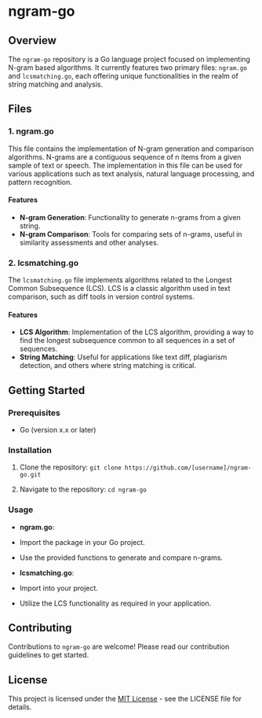# ngram-go

## Overview

The `ngram-go` repository is a Go language project focused on implementing N-gram based algorithms. It currently features two primary files: `ngram.go` and `lcsmatching.go`, each offering unique functionalities in the realm of string matching and analysis.

## Files

### 1. ngram.go

This file contains the implementation of N-gram generation and comparison algorithms. N-grams are a contiguous sequence of n items from a given sample of text or speech. The implementation in this file can be used for various applications such as text analysis, natural language processing, and pattern recognition.

#### Features

- **N-gram Generation**: Functionality to generate n-grams from a given string.
- **N-gram Comparison**: Tools for comparing sets of n-grams, useful in similarity assessments and other analyses.

### 2. lcsmatching.go

The `lcsmatching.go` file implements algorithms related to the Longest Common Subsequence (LCS). LCS is a classic algorithm used in text comparison, such as diff tools in version control systems.

#### Features

- **LCS Algorithm**: Implementation of the LCS algorithm, providing a way to find the longest subsequence common to all sequences in a set of sequences.
- **String Matching**: Useful for applications like text diff, plagiarism detection, and others where string matching is critical.

## Getting Started

### Prerequisites

- Go (version x.x or later)

### Installation

1. Clone the repository:
`git clone https://github.com/[username]/ngram-go.git`

2. Navigate to the repository:
`cd ngram-go`

### Usage

- **ngram.go**: 
- Import the package in your Go project.
- Use the provided functions to generate and compare n-grams.

- **lcsmatching.go**:
- Import into your project.
- Utilize the LCS functionality as required in your application.

## Contributing

Contributions to `ngram-go` are welcome! Please read our contribution guidelines to get started.

## License

This project is licensed under the [MIT License](LICENSE.md) - see the LICENSE file for details.
